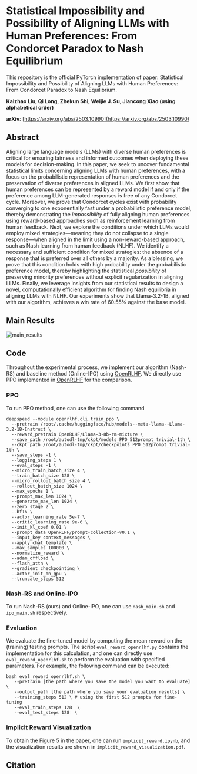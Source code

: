 # Statistical Impossibility and Possibility of Aligning LLMs with Human Preferences: From Condorcet Paradox to Nash Equilibrium

This repository is the official PyTorch implementation of paper: Statistical Impossibility and Possibility of Aligning LLMs with Human Preferences: From Condorcet Paradox to Nash Equilibrium.

**Kaizhao Liu, Qi Long, Zhekun Shi, Weijie J. Su, Jiancong Xiao (using alphabetical order)**

**arXiv**: [https://arxiv.org/abs/2503.10990](https://arxiv.org/abs/2503.10990)

## Abstract

Aligning large language models (LLMs) with diverse human preferences is critical for ensuring
fairness and informed outcomes when deploying these models for decision-making. In this
paper, we seek to uncover fundamental statistical limits concerning aligning LLMs with human
preferences, with a focus on the probabilistic representation of human preferences and the
preservation of diverse preferences in aligned LLMs. We first show that human preferences
can be represented by a reward model if and only if the preference among LLM-generated
responses is free of any Condorcet cycle. Moreover, we prove that Condorcet cycles exist
with probability converging to one exponentially fast under a probabilistic preference model,
thereby demonstrating the *impossibility* of fully aligning human preferences using reward-based
approaches such as reinforcement learning from human feedback. Next, we explore the conditions
under which LLMs would employ mixed strategies—meaning they do not collapse to a single
response—when aligned in the limit using a non-reward-based approach, such as Nash learning
from human feedback (NLHF). We identify a necessary and sufficient condition for mixed
strategies: the absence of a response that is preferred over all others by a majority. As a blessing,
we prove that this condition holds with high probability under the probabilistic preference model,
thereby highlighting the statistical *possibility* of preserving minority preferences without explicit
regularization in aligning LLMs. Finally, we leverage insights from our statistical results to
design a novel, computationally efficient algorithm for finding Nash equilibria in aligning LLMs
with NLHF. Our experiments show that Llama-3.2-1B, aligned with our algorithm, achieves a
win rate of 60.55% against the base model.

## Main Results

![main_results](/Users/szk123456/Desktop/Github_repo/Nash_RS/main_results.png)

## Code

Throughout the experimental process, we implement our algorithm (Nash-RS) and baseline method (Online-IPO) using [OpenRLHF](https://github.com/OpenRLHF/OpenRLHF). We directly use PPO implemented in [OpenRLHF](https://github.com/OpenRLHF/OpenRLHF) for the comparison. 

### PPO

To run PPO method, one can use the following command

```shell
deepspeed --module openrlhf.cli.train_ppo \
  --pretrain /root/.cache/huggingface/hub/models--meta-llama--Llama-3.2-1B-Instruct \
  --reward_pretrain OpenRLHF/Llama-3-8b-rm-mixture \
  --save_path /root/autodl-tmp/ckpt/models_PPO_512prompt_trivial-1th \
  --ckpt_path /root/autodl-tmp/ckpt/checkpoints_PPO_512prompt_trivial-1th \
  --save_steps -1 \
  --logging_steps 1 \
  --eval_steps -1 \
  --micro_train_batch_size 4 \
  --train_batch_size 128 \
  --micro_rollout_batch_size 4 \
  --rollout_batch_size 1024 \
  --max_epochs 1 \
  --prompt_max_len 1024 \
  --generate_max_len 1024 \
  --zero_stage 2 \
  --bf16 \
  --actor_learning_rate 5e-7 \
  --critic_learning_rate 9e-6 \
  --init_kl_coef 0.01 \
  --prompt_data OpenRLHF/prompt-collection-v0.1 \
  --input_key context_messages \
  --apply_chat_template \
  --max_samples 100000 \
  --normalize_reward \
  --adam_offload \
  --flash_attn \
  --gradient_checkpointing \
  --actor_init_on_gpu \
  --truncate_steps 512
```

### Nash-RS and Online-IPO

To run Nash-RS (ours) and Online-IPO, one can use `nash_main.sh` and `ipo_main.sh` respectively.

### Evaluation

We evaluate the fine-tuned model by computing the mean reward on the (training) testing prompts. The script `eval_reward_openrlhf.py` contains the implementation for this calculation, and one can directly use `eval_reward_openrlhf.sh` to perform the evaluation with specified parameters. For example, the following command can be executed:

```shell
bash eval_reward_openrlhf.sh \
   --pretrain [the path where you save the model you want to evaluate] \
   --output_path [the path where you save your evaluation results] \
   --training_steps 512 \ # using the first 512 prompts for fine-tuning
   --eval_train_steps 128  \
   --eval_test_steps 128  \
```

### Implicit Reward Visualization

To obtain the Figure 5 in the paper, one can run `implicit_reward.ipynb`, and the visualization results are shown in `implicit_reward_visualization.pdf`. 

## Citation

